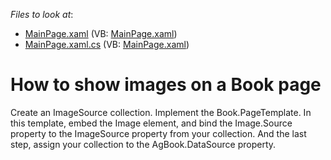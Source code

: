 <!-- default file list -->
*Files to look at*:

* [MainPage.xaml](./CS/SilverlightApplication3/MainPage.xaml) (VB: [MainPage.xaml](./VB/SilverlightApplication3/MainPage.xaml))
* [MainPage.xaml.cs](./CS/SilverlightApplication3/MainPage.xaml.cs) (VB: [MainPage.xaml](./VB/SilverlightApplication3/MainPage.xaml))
<!-- default file list end -->
# How to show images on a Book page


<p>Create an ImageSource collection. Implement the Book.PageTemplate. In this template, embed the Image element, and bind the Image.Source property to the ImageSource property from your collection. And the last step, assign your collection to the AgBook.DataSource property.</p>

<br/>


